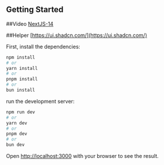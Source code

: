 ## Getting Started

##Video
[NextJS-14](https://www.youtube.com/watch?v=vCOSTG10Y4o)

##Helper
[https://ui.shadcn.com/](https://ui.shadcn.com/)

First, install the dependencies:

```bash
npm install
# or
yarn install
# or
pnpm install
# or
bun install
```


run the development server:

```bash
npm run dev
# or
yarn dev
# or
pnpm dev
# or
bun dev
```

Open [http://localhost:3000](http://localhost:3000) with your browser to see the result.
